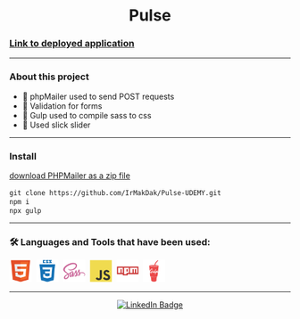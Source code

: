 <h1 align="center">
  Pulse
</h1>

### [Link to deployed application](https://irmakdak.github.io/Pulse-UDEMY/)

---

### About this project
- 🌱 phpMailer used to send POST requests
- 🌼 Validation for forms
- 🌸 Gulp used to compile sass to css
- 📝 Used slick slider 

---

### Install
[download PHPMailer as a zip file](https://github.com/PHPMailer/PHPMailer/archive/master.zip)
```
git clone https://github.com/IrMakDak/Pulse-UDEMY.git
npm i
npx gulp
```

---

### :hammer_and_wrench: Languages and Tools that have been used:

<div>
  <img src="https://github.com/devicons/devicon/blob/master/icons/html5/html5-original.svg" title="HTML5" alt="HTML" width="40" height="40"/>&nbsp;
  <img src="https://github.com/devicons/devicon/blob/master/icons/css3/css3-plain-wordmark.svg"  title="CSS3" alt="CSS" width="40" height="40"/>&nbsp;
  <img src="https://github.com/devicons/devicon/blob/master/icons/sass/sass-original.svg" title="sass" alt="sass" width="40" height="40"/>&nbsp;
  <img src="https://github.com/devicons/devicon/blob/master/icons/javascript/javascript-original.svg" title="JavaScript" alt="JavaScript" width="40" height="40"/>&nbsp;
  <img src="https://github.com/devicons/devicon/blob/master/icons/npm/npm-original-wordmark.svg" title="npm" alt="npm" width="40" height="40"/>&nbsp;
  <img src="https://github.com/devicons/devicon/blob/master/icons/gulp/gulp-plain.svg" title="gulp" alt="gulp" width="40" height="40"/>&nbsp;
</div>

---

<div id="badges" align="center">
  <a href="https://www.linkedin.com/in/ir-makedonskaya-ximkd/">
    <img src="https://img.shields.io/badge/LinkedIn-blue?style=for-the-badge&logo=linkedin&logoColor=white" alt="LinkedIn Badge"/>
  </a>
</div>
